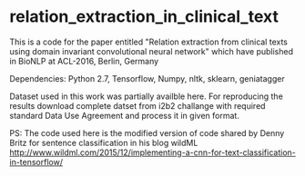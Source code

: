 # relation_extraction_in_clinical_text

This is a code for the paper entitled "Relation extraction from clinical texts using domain invariant convolutional neural network" which have published in BioNLP at ACL-2016, Berlin, Germany

Dependencies: Python 2.7, Tensorflow, Numpy, nltk, sklearn, geniatagger

Dataset used in this work was partially availble here. For reproducing the results download complete datset from i2b2 challange with required standard Data Use Agreement and process it in given format.

PS: The code used here is the modified version of code shared by Denny Britz for sentence classification in his blog wildML http://www.wildml.com/2015/12/implementing-a-cnn-for-text-classification-in-tensorflow/

